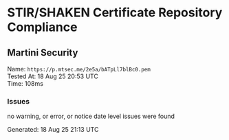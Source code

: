 # STIR/SHAKEN Certificate Repository Compliance

## Martini Security

Name: `https://p.mtsec.me/2e5a/bATpLl7blBc0.pem`\
Tested At: 18 Aug 25 20:53 UTC\
Time: 108ms

### Issues

no warning, or error, or notice date level issues were found

Generated: 18 Aug 25 21:13 UTC